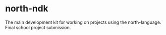 # north-ndk
The main development kit for working on projects using the north-language. Final school project submission.
